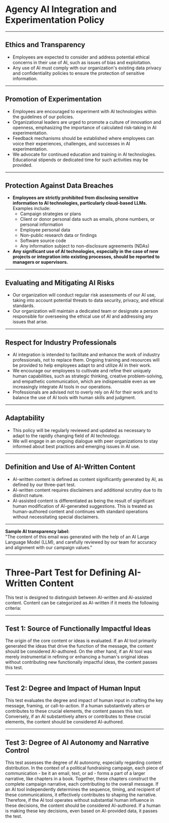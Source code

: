 # **Agency AI Integration and Experimentation Policy**

---

## **Ethics and Transparency**

- Employees are expected to consider and address potential ethical concerns in their use of AI, such as issues of bias and exploitation.
- Any use of AI must comply with our organization's existing data privacy and confidentiality policies to ensure the protection of sensitive information.

---

## **Promotion of Experimentation**

- Employees are encouraged to experiment with AI technologies within the guidelines of our policies.
- Organizational leaders are urged to promote a culture of innovation and openness, emphasizing the importance of calculated risk-taking in AI experimentation.
- Feedback mechanisms should be established where employees can voice their experiences, challenges, and successes in AI experimentation.
- We advocate for continued education and training in AI technologies. Educational stipends or dedicated time for such activities may be provided.

---

## **Protection Against Data Breaches**

- **Employees are strictly prohibited from disclosing sensitive information to AI technologies, particularly cloud-based LLMs.** Examples include:
  - Campaign strategies or plans
  - Client or donor personal data such as emails, phone numbers, or personal information
  - Employee personal data
  - Non-public research data or findings
  - Software source code
  - Any information subject to non-disclosure agreements (NDAs)
- **Any significant use of AI technologies, especially in the case of new projects or integration into existing processes, should be reported to managers or supervisors.**

---

## **Evaluating and Mitigating AI Risks**

- Our organization will conduct regular risk assessments of our AI use, taking into account potential threats to data security, privacy, and ethical standards.
- Our organization will maintain a dedicated team or designate a person responsible for overseeing the ethical use of AI and addressing any issues that arise.

---

## **Respect for Industry Professionals**

- AI integration is intended to facilitate and enhance the work of industry professionals, not to replace them. Ongoing training and resources will be provided to help employees adapt to and utilize AI in their work.
- We encourage our employees to cultivate and refine their uniquely human capabilities, such as strategic thinking, creative problem-solving, and empathetic communication, which are indispensable even as we increasingly integrate AI tools in our operations.
- Professionals are advised not to overly rely on AI for their work and to balance the use of AI tools with human skills and judgment.

---

## **Adaptability**

- This policy will be regularly reviewed and updated as necessary to adapt to the rapidly changing field of AI technology.
- We will engage in an ongoing dialogue with peer organizations to stay informed about best practices and emerging issues in AI use.

---

## **Definition and Use of AI-Written Content**

- AI-written content is defined as content significantly generated by AI, as defined by our three-part test.
- AI-written content requires disclaimers and additional scrutiny due to its distinct nature.
- AI-assisted content is differentiated as being the result of significant human modification of AI-generated suggestions. This is treated as human-authored content and continues with standard operations without necessitating special disclaimers.

---

**Sample AI transparency label:**  
"The content of this email was generated with the help of an AI Large Language Model (LLM), and carefully reviewed by our team for accuracy and alignment with our campaign values."

---

# **Three-Part Test for Defining AI-Written Content**

This test is designed to distinguish between AI-written and AI-assisted content. Content can be categorized as AI-written if it meets the following criteria:

---

## **Test 1: Source of Functionally Impactful Ideas**

The origin of the core content or ideas is evaluated. If an AI tool primarily generated the ideas that drive the function of the message, the content should be considered AI-authored. On the other hand, if an AI tool was merely instrumental in refining or enhancing a human's original ideas without contributing new functionally impactful ideas, the content passes this test.

---

## **Test 2: Degree and Impact of Human Input**

This test evaluates the degree and impact of human input in crafting the key message, framing, or call-to-action. If a human substantively alters or contributes to these crucial elements, the content passes this test. Conversely, if an AI substantively alters or contributes to these crucial elements, the content should be considered AI-authored.

---

## **Test 3: Degree of AI Autonomy and Narrative Control**

This test assesses the degree of AI autonomy, especially regarding content distribution. In the context of a political fundraising campaign, each piece of communication - be it an email, text, or ad - forms a part of a larger narrative, like chapters in a book. Together, these chapters construct the complete campaign narrative, each contributing to the overall message. If an AI tool independently determines the sequence, timing, and recipient of these communications, it effectively contributes to shaping the narrative. Therefore, if the AI tool operates without substantial human influence in these decisions, the content should be considered AI-authored. If a human is making these key decisions, even based on AI-provided data, it passes the test.
